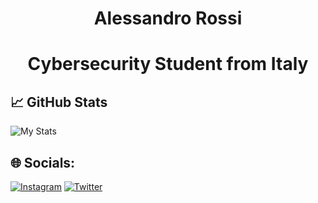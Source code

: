 <h1 align='center'>Alessandro Rossi</h1>
<h1 align='center'>Cybersecurity Student from Italy</h2>

## 📈 GitHub Stats
![My Stats](https://github-readme-stats.vercel.app/api?username=zproale&show_icons=true&theme=dark)

## 🌐 Socials:
[![Instagram](https://img.shields.io/badge/Instagram-%23E4405F.svg?logo=Instagram&logoColor=white)](https://instagram.com/zproale) [![Twitter](https://img.shields.io/badge/Twitter-%231DA1F2.svg?logo=Twitter&logoColor=white)](https://twitter.com/zproale) 
